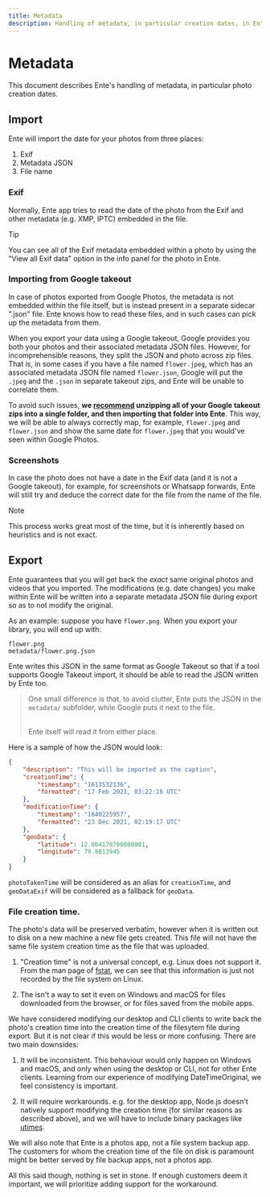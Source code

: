 ```yaml
---
title: Metadata
description: Handling of metadata, in particular creation dates, in Ente Photos
---
```


# Metadata

This document describes Ente's handling of metadata, in particular photo
creation dates.

## Import

Ente will import the date for your photos from three places:

1. Exif
2. Metadata JSON
3. File name

### Exif

Normally, Ente app tries to read the date of the photo from the Exif and other
metadata (e.g. XMP, IPTC) embedded in the file.

> [!TIP]
>
> You can see all of the Exif metadata embedded within a photo by using the
> "View all Exif data" option in the info panel for the photo in Ente.

### Importing from Google takeout

In case of photos exported from Google Photos, the metadata is not embedded
within the file itself, but is instead present in a separate sidecar ".json"
file. Ente knows how to read these files, and in such cases can pick up the
metadata from them.

When you export your data using a Google takeout, Google provides you both your
photos and their associated metadata JSON files. However, for incomprehensible
reasons, they split the JSON and photo across zip files. That is, in some cases
if you have a file named `flower.jpeg`, which has an associated metadata JSON
file named `flower.json`, Google will put the `.jpeg` and the `.json` in
separate takeout zips, and Ente will be unable to correlate them.

To avoid such issues, **we [recommend](/photos/migration/from-google-photos/)
unzipping all of your Google takeout zips into a single folder, and then
importing that folder into Ente**. This way, we will be able to always correctly
map, for example, `flower.jpeg` and `flower.json` and show the same date for
`flower.jpeg` that you would've seen within Google Photos.

### Screenshots

In case the photo does not have a date in the Exif data (and it is not a Google
takeout), for example, for screenshots or Whatsapp forwards, Ente will still try
and deduce the correct date for the file from the name of the file.

> [!NOTE]
>
> This process works great most of the time, but it is inherently based on
> heuristics and is not exact.

## Export

Ente guarantees that you will get back the _exact_ same original photos and
videos that you imported. The modifications (e.g. date changes) you make within
Ente will be written into a separate metadata JSON file during export so as to
not modify the original.

As an example: suppose you have `flower.png`. When you export your library, you
will end up with:

```
flower.png
metadata/flower.png.json
```

Ente writes this JSON in the same format as Google Takeout so that if a tool
supports Google Takeout import, it should be able to read the JSON written by
Ente too.

> One small difference is that, to avoid clutter, Ente puts the JSON in the
> `metadata/` subfolder, while Google puts it next to the file.<br>
>
> <br>Ente itself will read it from either place.

Here is a sample of how the JSON would look:

```json
{
    "description": "This will be imported as the caption",
    "creationTime": {
        "timestamp": "1613532136",
        "formatted": "17 Feb 2021, 03:22:16 UTC"
    },
    "modificationTime": {
        "timestamp": "1640225957",
        "formatted": "23 Dec 2021, 02:19:17 UTC"
    },
    "geoData": {
        "latitude": 12.004170700000001,
        "longitude": 79.8013945
    }
}
```

`photoTakenTime` will be considered as an alias for `creationTime`, and
`geoDataExif` will be considered as a fallback for `geoData`.

### File creation time.

The photo's data will be preserved verbatim, however when it is written out to
disk on a new machine a new file gets created. This file will not have the same
file system creation time as the file that was uploaded.

1. "Creation time" is not a universal concept, e.g. Linux does not support it.
   From the man page of [fstat](https://linux.die.net/man/2/fstat), we can see
   that this information is just not recorded by the file system on Linux.

2. The isn't a way to set it even on Windows and macOS for files downloaded from
   the browser, or for files saved from the mobile apps.

We have considered modifying our desktop and CLI clients to write back the
photo's creation time into the creation time of the filesytem file during
export. But it is not clear if this would be less or more confusing. There are
two main downsides:

1. It will be inconsistent. This behaviour would only happen on Windows and
   macOS, and only when using the desktop or CLI, not for other Ente clients.
   Learning from our experience of modifying DateTimeOriginal, we feel
   consistency is important.

2. It will require workarounds. e.g. for the desktop app, Node.js doesn't
   natively support modifying the creation time (for similar reasons as
   described above), and we will have to include binary packages like
   [utimes](https://github.com/baileyherbert/utimes).

We will also note that Ente is a photos app, not a file system backup app. The
customers for whom the creation time of the file on disk is paramount might be
better served by file backup apps, not a photos app.

All this said though, nothing is set in stone. If enough customers deem it
important, we will prioritize adding support for the workaround.
